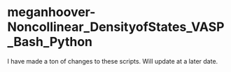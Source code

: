 # meganhoover-Noncollinear_DensityofStates_VASP_Bash_Python

I have made a ton of changes to these scripts. Will update at a later date.
